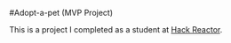 #Adopt-a-pet (MVP Project)

This is a project I completed as a student at [Hack Reactor](http://hackreactor.com).
